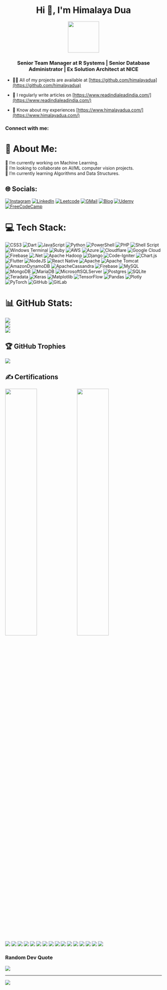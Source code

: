 
<h1 align="center">Hi 👋, I'm Himalaya Dua</h1>
<div id="header" align="center">
  <img src="https://media.giphy.com/media/M9gbBd9nbDrOTu1Mqx/giphy.gif" width="100"/>
</div>

<h3 align="center">Senior Team Manager at R Systems | Senior Database Administrator | Ex Solution Architect at NICE</h3>

- 👨‍💻 All of my projects are available at [https://github.com/himalayadua](https://github.com/himalayadua)

- 📝 I regularly write articles on [https://www.readindialeadindia.com/](https://www.readindialeadindia.com/)

- 📄 Know about my experiences [https://www.himalayadua.com/](https://www.himalayadua.com/)

<h3 align="left">Connect with me:</h3>

# 💫 About Me:
🔭 I’m currently working on Machine Learning.<br>👯 I’m looking to collaborate on AI/ML computer vision projects.<br>🌱 I’m currently learning Algorithms and Data Structures.


## 🌐 Socials:
[![Instagram](https://img.shields.io/badge/Instagram-E4405F?style=for-the-badge&logo=instagram&logoColor=white)](https://instagram.com/readindialeadindia) [![LinkedIn](https://img.shields.io/badge/LinkedIn-0077B5?style=for-the-badge&logo=linkedin&logoColor=white)](https://linkedin.com/in/himalayadua) [![Leetcode](https://img.shields.io/badge/-LeetCode-FFA116?style=for-the-badge&logo=LeetCode&logoColor=black)](https://leetcode.com/u/himalayadua/) [![GMail](https://img.shields.io/badge/Gmail-D14836?style=for-the-badge&logo=gmail&logoColor=white)](mailto:himalaya.dua@gmail.com) [![Blog](https://img.shields.io/badge/Blogger-FF5722?style=for-the-badge&logo=blogger&logoColor=white)](https://www.readindialeadindia.com/) [![Udemy](https://img.shields.io/badge/Udemy-EC5252?style=for-the-badge&logo=Udemy&logoColor=white)](https://www.udemy.com/user/himalaya-dua/) [![FreeCodeCamp](https://img.shields.io/badge/freecodecamp-27273D?style=for-the-badge&logo=freecodecamp&logoColor=white)](https://www.freecodecamp.org/certification/fcc42572794-2143-4cb1-8b85-ce2b89cc9971/machine-learning-with-python-v7) 

# 💻 Tech Stack:
![CSS3](https://img.shields.io/badge/css3-%231572B6.svg?style=for-the-badge&logo=css3&logoColor=white) ![Dart](https://img.shields.io/badge/dart-%230175C2.svg?style=for-the-badge&logo=dart&logoColor=white) ![JavaScript](https://img.shields.io/badge/javascript-%23323330.svg?style=for-the-badge&logo=javascript&logoColor=%23F7DF1E) ![Python](https://img.shields.io/badge/python-3670A0?style=for-the-badge&logo=python&logoColor=ffdd54) ![PowerShell](https://img.shields.io/badge/PowerShell-%235391FE.svg?style=for-the-badge&logo=powershell&logoColor=white) ![PHP](https://img.shields.io/badge/php-%23777BB4.svg?style=for-the-badge&logo=php&logoColor=white) ![Shell Script](https://img.shields.io/badge/shell_script-%23121011.svg?style=for-the-badge&logo=gnu-bash&logoColor=white) ![Windows Terminal](https://img.shields.io/badge/Windows%20Terminal-%234D4D4D.svg?style=for-the-badge&logo=windows-terminal&logoColor=white) ![Ruby](https://img.shields.io/badge/ruby-%23CC342D.svg?style=for-the-badge&logo=ruby&logoColor=white) ![AWS](https://img.shields.io/badge/AWS-%23FF9900.svg?style=for-the-badge&logo=amazon-aws&logoColor=white) ![Azure](https://img.shields.io/badge/azure-%230072C6.svg?style=for-the-badge&logo=microsoftazure&logoColor=white) ![Cloudflare](https://img.shields.io/badge/Cloudflare-F38020?style=for-the-badge&logo=Cloudflare&logoColor=white) ![Google Cloud](https://img.shields.io/badge/GoogleCloud-%234285F4.svg?style=for-the-badge&logo=google-cloud&logoColor=white) ![Firebase](https://img.shields.io/badge/firebase-%23039BE5.svg?style=for-the-badge&logo=firebase) ![.Net](https://img.shields.io/badge/.NET-5C2D91?style=for-the-badge&logo=.net&logoColor=white) ![Apache Hadoop](https://img.shields.io/badge/Apache%20Hadoop-66CCFF?style=for-the-badge&logo=apachehadoop&logoColor=black) ![Django](https://img.shields.io/badge/django-%23092E20.svg?style=for-the-badge&logo=django&logoColor=white) ![Code-Igniter](https://img.shields.io/badge/CodeIgniter-%23EF4223.svg?style=for-the-badge&logo=codeIgniter&logoColor=white) ![Chart.js](https://img.shields.io/badge/chart.js-F5788D.svg?style=for-the-badge&logo=chart.js&logoColor=white) ![Flutter](https://img.shields.io/badge/Flutter-%2302569B.svg?style=for-the-badge&logo=Flutter&logoColor=white) ![NodeJS](https://img.shields.io/badge/node.js-6DA55F?style=for-the-badge&logo=node.js&logoColor=white) ![React Native](https://img.shields.io/badge/react_native-%2320232a.svg?style=for-the-badge&logo=react&logoColor=%2361DAFB) ![Apache](https://img.shields.io/badge/apache-%23D42029.svg?style=for-the-badge&logo=apache&logoColor=white) ![Apache Tomcat](https://img.shields.io/badge/apache%20tomcat-%23F8DC75.svg?style=for-the-badge&logo=apache-tomcat&logoColor=black) ![AmazonDynamoDB](https://img.shields.io/badge/Amazon%20DynamoDB-4053D6?style=for-the-badge&logo=Amazon%20DynamoDB&logoColor=white) ![ApacheCassandra](https://img.shields.io/badge/cassandra-%231287B1.svg?style=for-the-badge&logo=apache-cassandra&logoColor=white) ![Firebase](https://img.shields.io/badge/firebase-a08021?style=for-the-badge&logo=firebase&logoColor=ffcd34) ![MySQL](https://img.shields.io/badge/mysql-4479A1.svg?style=for-the-badge&logo=mysql&logoColor=white) ![MongoDB](https://img.shields.io/badge/MongoDB-%234ea94b.svg?style=for-the-badge&logo=mongodb&logoColor=white) ![MariaDB](https://img.shields.io/badge/MariaDB-003545?style=for-the-badge&logo=mariadb&logoColor=white) ![MicrosoftSQLServer](https://img.shields.io/badge/Microsoft%20SQL%20Server-CC2927?style=for-the-badge&logo=microsoft%20sql%20server&logoColor=white) ![Postgres](https://img.shields.io/badge/postgres-%23316192.svg?style=for-the-badge&logo=postgresql&logoColor=white) ![SQLite](https://img.shields.io/badge/sqlite-%2307405e.svg?style=for-the-badge&logo=sqlite&logoColor=white) ![Teradata](https://img.shields.io/badge/Teradata-F37440?style=for-the-badge&logo=teradata&logoColor=white) ![Keras](https://img.shields.io/badge/Keras-%23D00000.svg?style=for-the-badge&logo=Keras&logoColor=white) ![Matplotlib](https://img.shields.io/badge/Matplotlib-%23ffffff.svg?style=for-the-badge&logo=Matplotlib&logoColor=black) ![TensorFlow](https://img.shields.io/badge/TensorFlow-%23FF6F00.svg?style=for-the-badge&logo=TensorFlow&logoColor=white) ![Pandas](https://img.shields.io/badge/pandas-%23150458.svg?style=for-the-badge&logo=pandas&logoColor=white) ![Plotly](https://img.shields.io/badge/Plotly-%233F4F75.svg?style=for-the-badge&logo=plotly&logoColor=white) ![PyTorch](https://img.shields.io/badge/PyTorch-%23EE4C2C.svg?style=for-the-badge&logo=PyTorch&logoColor=white) ![GitHub](https://img.shields.io/badge/github-%23121011.svg?style=for-the-badge&logo=github&logoColor=white) ![GitLab](https://img.shields.io/badge/gitlab-%23181717.svg?style=for-the-badge&logo=gitlab&logoColor=white)
# 📊 GitHub Stats:
![](https://github-readme-stats.vercel.app/api?username=himalayadua&theme=dark&hide_border=false&include_all_commits=true&count_private=true)<br/>
![](https://github-readme-streak-stats.herokuapp.com/?user=himalayadua&theme=dark&hide_border=false)<br/>
![](https://github-readme-stats.vercel.app/api/top-langs/?username=himalayadua&theme=dark&hide_border=false&include_all_commits=true&count_private=true&layout=compact)

## 🏆 GitHub Trophies
![](https://github-profile-trophy.vercel.app/?username=himalayadua&theme=radical&no-frame=false&no-bg=true&margin-w=4)

## ✍️ Certifications
<p float="left">
  <img src="/certifications/Data_Analysis_with_Python_FreeCodeCamp.jpeg" width="45%" />
  <img src="/certifications/Machine_Learning_with_Python_FreeCodeCamp.jpeg" width="45%" /> 

</p>

![](./)
![](./)
![](./certifications/Introduction_to_Kubernetes_SimpliLearn.png)
![](./certifications/SQL_Certification_Course_SimpliLearn.png)
![](./certifications/Data_Analytics_with_R_SimpliLearn.png)
![](./certifications/Business_Analytics_with_Excel_SimpliLearn.png.png)
![](./certifications/Foundations_Programming_Refresher_SimpliLearn.png)
![](./certifications/Python_for_Data_Science_SimpliLearn.png)
![](./certifications/UC-dc325fb7-3bd3-4890-abaa-e701ec7d6241.jpg)
![](./certifications/UC-dc748cf0-0946-4777-b092-7cc6b0d4051e.jpg)
![](./certifications/Learn_Machine_Learning_and_AI_Udemy.png)
![](./certifications/Machine_Learning_Basics_to_Advanced_Udemy.PNG)
![](./certifications/Complete_MS_SQL_Server_Database_Design_Masterclass_Udemy.png)
![](./certifications/plot.png)
![](./certifications/plot.png)
![](./certifications/plot.png)

### Random Dev Quote
![](https://quotes-github-readme.vercel.app/api?type=horizontal&theme=radical)

---
[![](https://visitcount.itsvg.in/api?id=himalayadua&icon=2&color=4)](https://github.com/himalayadua)

